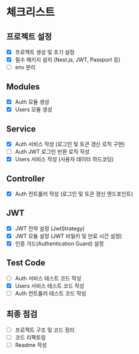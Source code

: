 # 체크리스트
## 프로젝트 설정
- [x] 프로젝트 생성 및 초기 설정
- [x] 필수 패키지 설치 (Nest.js, JWT, Passport 등)
- [ ] env 분리
## Modules
- [x] Auth 모듈 생성
- [x] Users 모듈 생성
## Service
- [x] Auth 서비스 작성 (로그인 및 토큰 갱신 로직 구현)
- [ ] Auth JWT 로그인 반환 로직 작성
- [x] Users 서비스 작성 (사용자 데이터 하드코딩)
## Controller
- [x] Auth 컨트롤러 작성 (로그인 및 토큰 갱신 엔드포인트)
## JWT
- [x] JWT 전략 설정 (JwtStrategy)
- [x] JWT 모듈 설정 (JWT 비밀키 및 만료 시간 설정)
- [x] 인증 가드(Authentication Guard) 설정
## Test Code
- [ ] Auth 서비스 테스트 코드 작성
- [x] Users 서비스 테스트 코드 작성
- [ ] Auth 컨트롤러 테스트 코드 작성
## 최종 점검
- [ ] 프로젝트 구조 및 코드 정리
- [ ] 코드 리팩토링
- [ ] Readme 작성